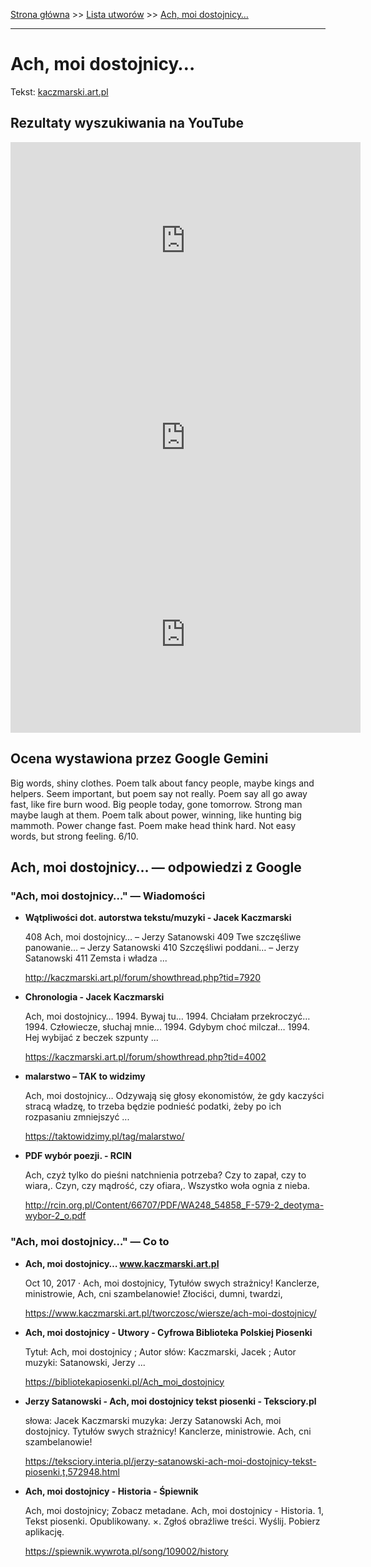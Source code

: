 [Strona główna](../index.md) >> [Lista utworów](../list.md) >> [Ach, moi dostojnicy…](6.md)

---

# Ach, moi dostojnicy…

Tekst: [kaczmarski.art.pl](https://www.kaczmarski.art.pl/tworczosc/wiersze/ach-moi-dostojnicy/)

## Rezultaty wyszukiwania na YouTube

<iframe width="560" height="315" src="https://www.youtube.com/embed/QBVv7zMlksY?si=IdontcarewhotheIRSsendsImnotpayingtaxes" title="YouTube video player" frameborder="0" allow="accelerometer; autoplay; clipboard-write; encrypted-media; gyroscope; picture-in-picture; web-share" referrerpolicy="strict-origin-when-cross-origin" allowfullscreen></iframe>

<iframe width="560" height="315" src="https://www.youtube.com/embed/mA3jbTgpIAY?si=IdontcarewhotheIRSsendsImnotpayingtaxes" title="YouTube video player" frameborder="0" allow="accelerometer; autoplay; clipboard-write; encrypted-media; gyroscope; picture-in-picture; web-share" referrerpolicy="strict-origin-when-cross-origin" allowfullscreen></iframe>

<iframe width="560" height="315" src="https://www.youtube.com/embed/S1OsTo8vDYs?si=IdontcarewhotheIRSsendsImnotpayingtaxes" title="YouTube video player" frameborder="0" allow="accelerometer; autoplay; clipboard-write; encrypted-media; gyroscope; picture-in-picture; web-share" referrerpolicy="strict-origin-when-cross-origin" allowfullscreen></iframe>

## Ocena wystawiona przez Google Gemini

Big words, shiny clothes. Poem talk about fancy people, maybe kings and helpers. Seem important, but poem say not really. Poem say all go away fast, like fire burn wood. Big people today, gone tomorrow. Strong man maybe laugh at them. Poem talk about power, winning, like hunting big mammoth. Power change fast. Poem make head think hard. Not easy words, but strong feeling. 6/10.


## Ach, moi dostojnicy… — odpowiedzi z Google

### "Ach, moi dostojnicy…" — Wiadomości

- **Wątpliwości dot. autorstwa tekstu/muzyki - Jacek Kaczmarski**

    408 Ach, moi dostojnicy… – Jerzy Satanowski 409 Twe szczęśliwe panowanie… – Jerzy Satanowski 410 Szczęśliwi poddani… – Jerzy Satanowski 411 Zemsta i władza ... 

   <http://kaczmarski.art.pl/forum/showthread.php?tid=7920>
- **Chronologia - Jacek Kaczmarski**

    Ach, moi dostojnicy… 1994. Bywaj tu… 1994. Chciałam przekroczyć… 1994. Człowiecze, słuchaj mnie… 1994. Gdybym choć milczał… 1994. Hej wybijać z beczek szpunty ... 

   <https://kaczmarski.art.pl/forum/showthread.php?tid=4002>
- **malarstwo – TAK to widzimy**

    Ach, moi dostojnicy… Odzywają się głosy ekonomistów, że gdy kaczyści stracą władzę, to trzeba będzie podnieść podatki, żeby po ich rozpasaniu zmniejszyć ... 

   <https://taktowidzimy.pl/tag/malarstwo/>
- **PDF wybór poezji. - RCIN**

    Ach, czyż tylko do pieśni natchnienia potrzeba? Czy to zapał, czy to wiara,. Czyn, czy mądrość, czy ofiara,. Wszystko woła ognia z nieba. 

   <http://rcin.org.pl/Content/66707/PDF/WA248_54858_F-579-2_deotyma-wybor-2_o.pdf>

### "Ach, moi dostojnicy…" — Co to

- **Ach, moi dostojnicy… www.kaczmarski.art.pl**

    Oct 10, 2017  ·  Ach, moi dostojnicy, Tytułów swych strażnicy! Kanclerze, ministrowie, Ach, cni szambelanowie! Złociści, dumni, twardzi, 

   <https://www.kaczmarski.art.pl/tworczosc/wiersze/ach-moi-dostojnicy/>
- **Ach, moi dostojnicy - Utwory - Cyfrowa Biblioteka Polskiej Piosenki**

    Tytuł: Ach, moi dostojnicy ; Autor słów: Kaczmarski, Jacek ; Autor muzyki: Satanowski, Jerzy ... 

   <https://bibliotekapiosenki.pl/Ach_moi_dostojnicy>
- **Jerzy Satanowski - Ach, moi dostojnicy tekst piosenki - Teksciory.pl**

    słowa: Jacek Kaczmarski muzyka: Jerzy Satanowski Ach, moi dostojnicy. Tytułów swych strażnicy! Kanclerze, ministrowie. Ach, cni szambelanowie! 

   <https://teksciory.interia.pl/jerzy-satanowski-ach-moi-dostojnicy-tekst-piosenki,t,572948.html>
- **Ach, moi dostojnicy - Historia - Śpiewnik**

    Ach, moi dostojnicy; Zobacz metadane. Ach, moi dostojnicy - Historia. 1, Tekst piosenki. Opublikowany. ×. Zgłoś obraźliwe treści. Wyślij. Pobierz aplikację. 

   <https://spiewnik.wywrota.pl/song/109002/history>

